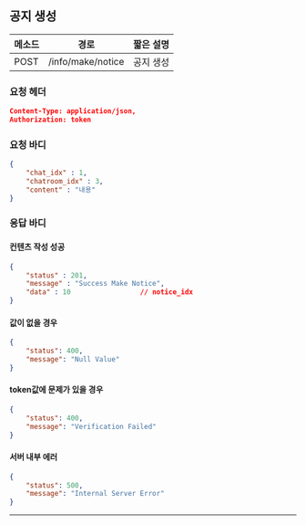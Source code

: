 ## 공지 생성

| 메소드 | 경로              | 짧은 설명 |
| ------ | ----------------- | --------- |
| POST   | /info/make/notice | 공지 생성 |

### 요청 헤더

```json
Content-Type: application/json,
Authorization: token
```

### 요청 바디

```json
{
    "chat_idx" : 1,
	"chatroom_idx" : 3,
	"content" : "내용"
}
```

### 응답 바디

#### 컨텐츠 작성 성공

```json
{
    "status" : 201,
    "message" : "Success Make Notice",
    "data" : 10					// notice_idx
}
```

#### 값이 없을 경우

```json
{
    "status": 400,
    "message": "Null Value"
}
```

#### token값에 문제가 있을 경우

```json
{
    "status": 400,
    "message": "Verification Failed"
}
```

#### 서버 내부 에러

```json
{
    "status": 500,
    "message": "Internal Server Error"
}
```
------